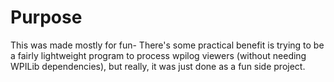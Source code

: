 # Purpose

This was made mostly for fun- There's some practical benefit is trying to be a
fairly lightweight program to process wpilog viewers (without needing WPILib
dependencies), but really, it was just done as a fun side project.